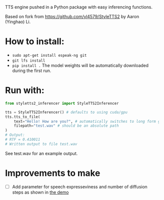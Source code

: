 TTS engine pushed in a Python package with easy inferencing functions.

Based on fork from https://github.com/yl4579/StyleTTS2 by Aaron (Yinghao) Li.

# How to install: 
- `sudo apt-get install espeak-ng git`
- `git lfs install`
- `pip install .`
The model weights will be automatically downloaded during the first run. 


# Run with:
```python
from styletts2_inferencer import StyleTTS2Inferencer

tts = StyleTTS2Inferencer() # defaults to using cuda/gpu
tts.tts_to_file(
    text="Hello! How are you?", # automatically switches to long form generation for multiline texts.
    filepath="test.wav" # should be an absolute path
)
# Output: 
# RTF = 0.410011
# Written output to file test.wav
```
See test.wav for an example output.



# Improvements to make
- [ ] Add parameter for speech expresseviness and number of diffusion steps as shown in [the demo](https://github.com/yl4579/StyleTTS2/blob/main/Demo/Inference_LJSpeech.ipynb)

